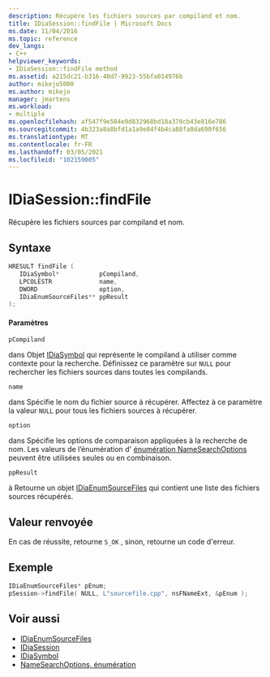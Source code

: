 ```yaml
---
description: Récupère les fichiers sources par compiland et nom.
title: IDiaSession::findFile | Microsoft Docs
ms.date: 11/04/2016
ms.topic: reference
dev_langs:
- C++
helpviewer_keywords:
- IDiaSession::findFile method
ms.assetid: a215dc21-b316-40d7-9923-55bfa014976b
author: mikejo5000
ms.author: mikejo
manager: jmartens
ms.workload:
- multiple
ms.openlocfilehash: af547f9e504e9d832968bd18a370cb43e816e786
ms.sourcegitcommit: 4b323a8a8bfd1a1a9e84f4b4ca88fa8da690f656
ms.translationtype: MT
ms.contentlocale: fr-FR
ms.lasthandoff: 03/05/2021
ms.locfileid: "102159005"
---
```

# <a name="idiasessionfindfile"></a>IDiaSession::findFile
Récupère les fichiers sources par compiland et nom.

## <a name="syntax"></a>Syntaxe

```C++
HRESULT findFile ( 
   IDiaSymbol*           pCompiland,
   LPCOLESTR             name,
   DWORD                 option,
   IDiaEnumSourceFiles** ppResult
);
```

#### <a name="parameters"></a>Paramètres
 `pCompiland`

dans Objet [IDiaSymbol](../../debugger/debug-interface-access/idiasymbol.md) qui représente le compiland à utiliser comme contexte pour la recherche. Définissez ce paramètre sur `NULL` pour rechercher les fichiers sources dans toutes les compilands.

 `name`

dans Spécifie le nom du fichier source à récupérer. Affectez à ce paramètre la valeur `NULL` pour tous les fichiers sources à récupérer.

 `option`

dans Spécifie les options de comparaison appliquées à la recherche de nom. Les valeurs de l’énumération d' [énumération NameSearchOptions](../../debugger/debug-interface-access/namesearchoptions.md) peuvent être utilisées seules ou en combinaison.

 `ppResult`

à Retourne un objet [IDiaEnumSourceFiles](../../debugger/debug-interface-access/idiaenumsourcefiles.md) qui contient une liste des fichiers sources récupérés.

## <a name="return-value"></a>Valeur renvoyée
 En cas de réussite, retourne `S_OK` , sinon, retourne un code d'erreur.

## <a name="example"></a>Exemple

```C++
IDiaEnumSourceFiles* pEnum;
pSession->findFile( NULL, L"sourcefile.cpp", nsFNameExt, &pEnum );
```

## <a name="see-also"></a>Voir aussi
- [IDiaEnumSourceFiles](../../debugger/debug-interface-access/idiaenumsourcefiles.md)
- [IDiaSession](../../debugger/debug-interface-access/idiasession.md)
- [IDiaSymbol](../../debugger/debug-interface-access/idiasymbol.md)
- [NameSearchOptions, énumération](../../debugger/debug-interface-access/namesearchoptions.md)
